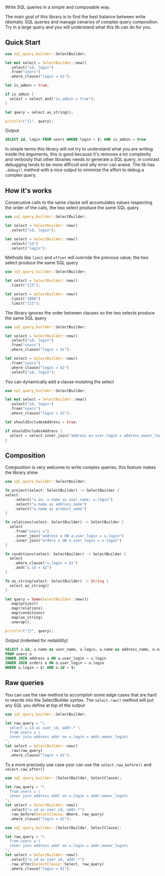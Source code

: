 Write SQL queries in a simple and composable way.

The main goal of this library is to find the best balance between write idiomatic SQL queries and manage cenarios
of complex query composition. Try in a large query and you will understand what this lib can do for you.


## Quick Start

```rust
use sql_query_builder::SelectBuilder;

let mut select = SelectBuilder::new()
  .select("id, login")
  .from("users")
  .where_clause("login = $1");

let is_admin = true;

if is_admin {
  select = select.and("is_admin = true");
}

let query = select.as_string();

println!("{}", query);
```

Output

```sql
SELECT id, login FROM users WHERE login = $1 AND is_admin = true
```

In simple terms this library will not try to understand what you are writing inside the arguments, this is good
because it's removes a lot complexity and verbosity that other libraries needs to generate a SQL query,
in contrast debugging tends to be more difficult and silly error can araise.
The lib has `.debug()` method with a nice output to minimize the effort to debug a complex query.


## How it's works

Consecutive calls to the same clause will accumulates values respecting the order of the calls,
the two select produce the same SQL query

```rust
use sql_query_builder::SelectBuilder;

let select = SelectBuilder::new()
  .select("id, login");

let select = SelectBuilder::new()
  .select("id")
  .select("login");
```

Methods like `limit` and `offset` will override the previous value, the two select produce the same SQL query

```rust
use sql_query_builder::SelectBuilder;

let select = SelectBuilder::new()
  .limit("123");

let select = SelectBuilder::new()
  .limit("1000")
  .limit("123");
```

The library ignores the order between clauses so the two selects produce the same SQL query

```rust
use sql_query_builder::SelectBuilder;

let select = SelectBuilder::new()
  .select("id, login")
  .from("users")
  .where_clause("login = $1");

let select = SelectBuilder::new()
  .from("users")
  .where_clause("login = $1")
  .select("id, login");
```

You can dynamically add a clause mutating the select

```rust
use sql_query_builder::SelectBuilder;

let mut select = SelectBuilder::new()
  .select("id, login")
  .from("users")
  .where_clause("login = $1");

let shouldIncludesAddress = true;

if shouldIncludesAddress {
  select = select.inner_join("address on user.login = address.owner_login");
}
```


## Composition

Composition is very welcome to write complex queries, this feature makes the library shine

```rust
use sql_query_builder::SelectBuilder;

fn project(select: SelectBuilder) -> SelectBuilder {
select
    .select("u.id, u.name as user_name, u.login")
    .select("a.name as address_name")
    .select("o.name as product_name")
}

fn relations(select: SelectBuilder) -> SelectBuilder {
  select
    .from("users u")
    .inner_join("address a ON a.user_login = u.login")
    .inner_join("orders o ON o.user_login = u.login")
}

fn conditions(select: SelectBuilder) -> SelectBuilder {
  select
    .where_clause("u.login = $1")
    .and("o.id = $2")
}

fn as_string(select: SelectBuilder) -> String {
  select.as_string()
}

let query = Some(SelectBuilder::new())
  .map(project)
  .map(relations)
  .map(conditions)
  .map(as_string)
  .unwrap();

println!("{}", query);
```

Output (indented for redability)

```sql
SELECT u.id, u.name as user_name, u.login, a.name as address_name, o.name as product_name
FROM users u
INNER JOIN address a ON a.user_login = u.login
INNER JOIN orders o ON o.user_login = u.login
WHERE u.login = $1 AND o.id = $2
```


## Raw queries

You can use the raw method to accomplish some edge cases that are hard to rewrite into the SelectBuilder syntax.
The `select.raw()` method will put any SQL you define at top of the output

```rust
use sql_query_builder::SelectBuilder;

let raw_query = "\
  select u.id as user_id, addr.* \
  from users u \
  inner join address addr on u.login = addr.owner_login\
";
let select = SelectBuilder::new()
  .raw(raw_query)
  .where_clause("login = $1");
```

To a more precisely use case your can use the `select.raw_before()` and `select.raw_after()`

```rust
use sql_query_builder::{SelectBuilder, SelectClause};

let raw_query = "\
  from users u \
  inner join address addr on u.login = addr.owner_login\
";
let select = SelectBuilder::new()
  .select("u.id as user_id, addr.*")
  .raw_before(SelectClause::Where, raw_query)
  .where_clause("login = $1");
```

```rust
use sql_query_builder::{SelectBuilder, SelectClause};

let raw_query = "\
  from users u \
  inner join address addr on u.login = addr.owner_login\
";
let select = SelectBuilder::new()
  .select("u.id as user_id, addr.*")
  .raw_after(SelectClause::Select, raw_query)
  .where_clause("login = $1");
```
